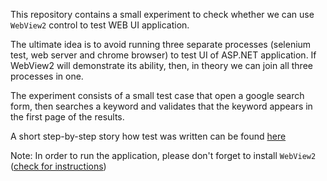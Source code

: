 This repository contains a small experiment to check whether we can use `WebView2` control to test WEB UI application. 

The ultimate idea is to avoid running three separate processes (selenium test, web server and chrome browser) to test UI of ASP.NET application. 
If WebView2 will demonstrate its ability, then, in theory we can join all three processes in one. 

The experiment consists of a small test case that open a google search form, then searches a keyword and validates that the keyword appears in the first page of the results. 

A short step-by-step story how test was written can be found [here](https://github.com/nikolaygekht/webview2_as_web_ui_test/wiki/Step-by-step-integration-of-the-WebView2-into-tests)

Note: In order to run the application, please don't forget to install `WebView2` ([check for instructions](https://docs.microsoft.com/en-us/microsoft-edge/webview2/get-started/winforms))
